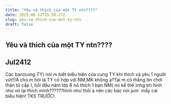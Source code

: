 ```yaml
---
title: "Yêu và thích của một TY ntn????"
date: 2025-06-12T15:50:27Z
slug: yeu-va-thich-cua-mot-ty-ntn
draft: false
---
```


## Yêu và thích của một TY ntn????

## Jul2412

Các bạn(cung TY) nói m biết biểu hiện của cung TY khi thích và yêu 1 người vứi!!!À cho m hỏi là TY có hợp với NM,MK không ạ?Tại m có thằng bn chơi thân từ cấp I, hồi đầu năm lớp 8 nó thích 1 bạn NM( nó kể thế )nhg bh hình như nó lại thích mình??????hình như thôi ạ nên các bác nói jum` mấy cái biểu hiện! TKS TRƯỚC!